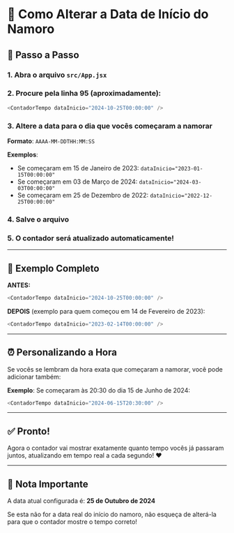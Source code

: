 # 📅 Como Alterar a Data de Início do Namoro

## 🎯 Passo a Passo

### 1. Abra o arquivo `src/App.jsx`

### 2. Procure pela linha 95 (aproximadamente):
```javascript
<ContadorTempo dataInicio="2024-10-25T00:00:00" />
```

### 3. Altere a data para o dia que vocês começaram a namorar

**Formato**: `AAAA-MM-DDTHH:MM:SS`

**Exemplos**:
- Se começaram em 15 de Janeiro de 2023: `dataInicio="2023-01-15T00:00:00"`
- Se começaram em 03 de Março de 2024: `dataInicio="2024-03-03T00:00:00"`
- Se começaram em 25 de Dezembro de 2022: `dataInicio="2022-12-25T00:00:00"`

### 4. Salve o arquivo

### 5. O contador será atualizado automaticamente!

---

## 🔄 Exemplo Completo

**ANTES:**
```javascript
<ContadorTempo dataInicio="2024-10-25T00:00:00" />
```

**DEPOIS** (exemplo para quem começou em 14 de Fevereiro de 2023):
```javascript
<ContadorTempo dataInicio="2023-02-14T00:00:00" />
```

---

## ⏰ Personalizando a Hora

Se vocês se lembram da hora exata que começaram a namorar, você pode adicionar também:

**Exemplo**: Se começaram às 20:30 do dia 15 de Junho de 2024:
```javascript
<ContadorTempo dataInicio="2024-06-15T20:30:00" />
```

---

## ✅ Pronto!

Agora o contador vai mostrar exatamente quanto tempo vocês já passaram juntos, atualizando em tempo real a cada segundo! ❤️

---

## 📝 Nota Importante

A data atual configurada é: **25 de Outubro de 2024**

Se esta não for a data real do início do namoro, não esqueça de alterá-la para que o contador mostre o tempo correto!


